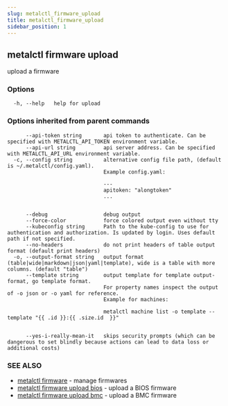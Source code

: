 ```yaml
---
slug: metalctl_firmware_upload
title: metalctl_firmware_upload
sidebar_position: 1
---
```


## metalctl firmware upload

upload a firmware

### Options

```
  -h, --help   help for upload
```

### Options inherited from parent commands

```
      --api-token string       api token to authenticate. Can be specified with METALCTL_API_TOKEN environment variable.
      --api-url string         api server address. Can be specified with METALCTL_API_URL environment variable.
  -c, --config string          alternative config file path, (default is ~/.metalctl/config.yaml).
                               Example config.yaml:
                               
                               ---
                               apitoken: "alongtoken"
                               ...
                               
                               
      --debug                  debug output
      --force-color            force colored output even without tty
      --kubeconfig string      Path to the kube-config to use for authentication and authorization. Is updated by login. Uses default path if not specified.
      --no-headers             do not print headers of table output format (default print headers)
  -o, --output-format string   output format (table|wide|markdown|json|yaml|template), wide is a table with more columns. (default "table")
      --template string        output template for template output-format, go template format.
                               For property names inspect the output of -o json or -o yaml for reference.
                               Example for machines:
                               
                               metalctl machine list -o template --template "{{ .id }}:{{ .size.id  }}"
                               
                               
      --yes-i-really-mean-it   skips security prompts (which can be dangerous to set blindly because actions can lead to data loss or additional costs)
```

### SEE ALSO

* [metalctl firmware](./metalctl_firmware.md)	 - manage firmwares
* [metalctl firmware upload bios](./metalctl_firmware_upload_bios.md)	 - upload a BIOS firmware
* [metalctl firmware upload bmc](./metalctl_firmware_upload_bmc.md)	 - upload a BMC firmware

